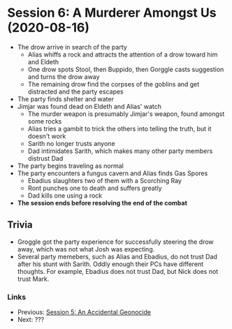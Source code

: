 # Session 6: A Murderer Amongst Us (2020-08-16)
* The drow arrive in search of the party
    * Alias whiffs a rock and attracts the attention of a drow toward him and Eldeth
    * One drow spots Stool, then Buppido, then Gorggle casts suggestion and turns the drow away
    * The remaining drow find the corpses of the goblins and get distracted and the party escapes
* The party finds shelter and water
* Jimjar was found dead on Eldeth and Alias' watch
    * The murder weapon is presumably Jimjar's weapon, found amongst some rocks
    * Alias tries a gambit to trick the others into telling the truth, but it doesn't work
    * Sarith no longer trusts anyone
    * Dad intimidates Sarith, which makes many other party members distrust Dad
* The party begins traveling as normal
* The party encounters a fungus cavern and Alias finds Gas Spores
    * Ebadius slaughters two of them with a Scorching Ray
    * Ront punches one to death and suffers greatly
    * Dad kills one using a rock
* **The session ends before resolving the end of the combat**

## Trivia
* Groggle got the party experience for successfully steering the drow away, which was not what Josh was expecting.
* Several party memebers, such as Alias and Ebadius, do not trust Dad after his stunt with Sarith. Oddly enough their PCs have different thoughts. For example, Ebadius does not trust Dad, but Nick does not trust Mark.

### Links
* Previous: [Session 5: An Accidental Geonocide](session5-08-16.md)
* Next: ???
